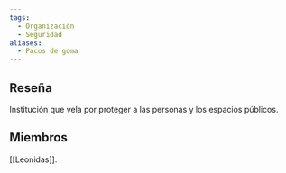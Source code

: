 ```yaml
---
tags:
  - Organización
  - Seguridad
aliases:
  - Pacos de goma
---
```

## Reseña

Institución que vela por proteger a las personas y los espacios públicos.

## Miembros

[[Leonidas]].